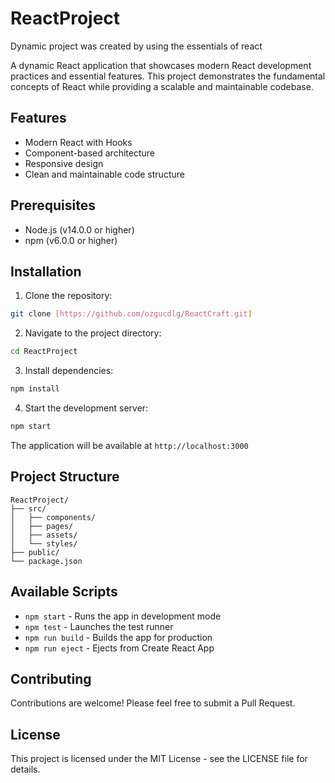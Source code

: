 # ReactProject
Dynamic project was created by using the essentials of react 

A dynamic React application that showcases modern React development practices and essential features. This project demonstrates the fundamental concepts of React while providing a scalable and maintainable codebase.

## Features
- Modern React with Hooks
- Component-based architecture
- Responsive design
- Clean and maintainable code structure

## Prerequisites
- Node.js (v14.0.0 or higher)
- npm (v6.0.0 or higher)

## Installation
1. Clone the repository:
```bash
git clone [https://github.com/ozgucdlg/ReactCraft.git]
```

2. Navigate to the project directory:
```bash
cd ReactProject
```

3. Install dependencies:
```bash
npm install
```

4. Start the development server:
```bash
npm start
```

The application will be available at `http://localhost:3000`

## Project Structure
```
ReactProject/
├── src/
│   ├── components/
│   ├── pages/
│   ├── assets/
│   └── styles/
├── public/
└── package.json
```

## Available Scripts
- `npm start` - Runs the app in development mode
- `npm test` - Launches the test runner
- `npm run build` - Builds the app for production
- `npm run eject` - Ejects from Create React App

## Contributing
Contributions are welcome! Please feel free to submit a Pull Request.

## License
This project is licensed under the MIT License - see the LICENSE file for details.
